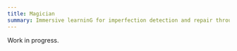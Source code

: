 ```yaml
---
title: Magician
summary: Immersive learninG for imperfection detection and repair through human-robot interaction, Horizon Europe EU project.
---
```


Work in progress.
